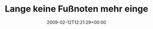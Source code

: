 ---
retweeted: false
source: <a href="http://twitter.com" rel="nofollow">Twitter Web Client</a>
entities:
  hashtags:
  - text: da
    indices:
    - '78'
    - '81'
  symbols: []
  user_mentions: []
  urls: []
display_text_range:
- '0'
- '81'
favorite_count: '0'
id_str: '1202416423'
truncated: false
retweet_count: '0'
id: '1202416423'
created_at: Thu Feb 12 12:21:29 +0000 2009
favorited: false
full_text: 'Lange keine Fußnoten mehr eingefügt. Werd gleich mal bisschen Text auslagern.
  #da'
lang: de
tags:
- da
- pesos:twitter
date: '2009-02-12T12:21:29+00:00'
src: https://twitter.com/bascht/status/1202416423
original_url: https://twitter.com/bascht/status/1202416423
type: twitter_tweet
text: 'Lange keine Fußnoten mehr eingefügt. Werd gleich mal bisschen Text auslagern.
  #da'
title: Lange keine Fußnoten mehr einge

---